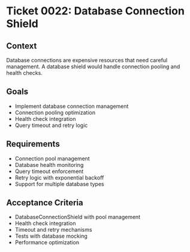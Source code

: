 # Ticket 0022: Database Connection Shield

## Context
Database connections are expensive resources that need careful management. A database shield would handle connection pooling and health checks.

## Goals
- Implement database connection management
- Connection pooling optimization
- Health check integration
- Query timeout and retry logic

## Requirements
- Connection pool management
- Database health monitoring
- Query timeout enforcement
- Retry logic with exponential backoff
- Support for multiple database types

## Acceptance Criteria
- DatabaseConnectionShield with pool management
- Health check integration
- Timeout and retry mechanisms
- Tests with database mocking
- Performance optimization